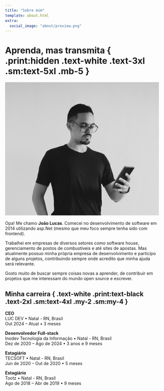 ```yaml
---
title: "Sobre mim"
template: about.html
extra:
  social_image: "about/preview.png"
---
```


<style>
  main img {
    width: 80vw;
  }

  @media print {
    main img {
      width: 20vw;
    }
  }
</style>

# Aprenda, mas transmita { .print:hidden .text-white .text-3xl .sm:text-5xl .mb-5 }

<div class="flex flex-col sm:flex-row print:flex-col sm:items-center print:items-start lg:items-stretch gap-y-4 sm:gap-x-5 mb-4">

![Foto minha de perfil](/images/profile.jpeg)

  <div class="flex flex-col gap-y-3 print:gap-y-1">

  Opa! Me chamo **João Lucas**. Comecei no desenvolvimento de software em 2014 utilizando asp.Net (mesmo que meu foco sempre tenha sido com frontend).

  Trabalhei em empresas de diversos setores como software house, gerenciamento de postos de combustíveis e até sites de apostas. Mas atualmente possuo minha própria empresa de desenvolvimento e participo de alguns projetos, contribuindo sempre onde acredito que minha ajuda será relevante.

  Gosto muito de buscar sempre coisas novas a aprender, de contribuir em projetos que me interessam do mundo open source e escrever.

  </div>
</div>

## Minha carreira { .text-white .print:text-black .text-2xl .sm:text-4xl .my-2 .sm:my-4 }

**CEO**  
LUC DEV • Natal - RN, Brasil  
Out 2024 – Atual • 3 meses

<div class="mb-2 sm:mb-4"></div>

**Desenvolvedor Full-stack**  
Inodev Tecnologia da Informação • Natal - RN, Brasil  
Dez de 2020 – Ago de 2024 • 3 anos e 9 meses

<div class="mb-2 sm:mb-4"></div>

**Estagiário**  
TECSOFT • Natal - RN, Brasil  
Jun de 2020 – Out de 2020 • 5 meses

<div class="mb-2 sm:mb-4"></div>

**Estagiário**  
Tootz • Natal - RN, Brasil  
Ago de 2018 – Abr de 2019 • 9 meses
